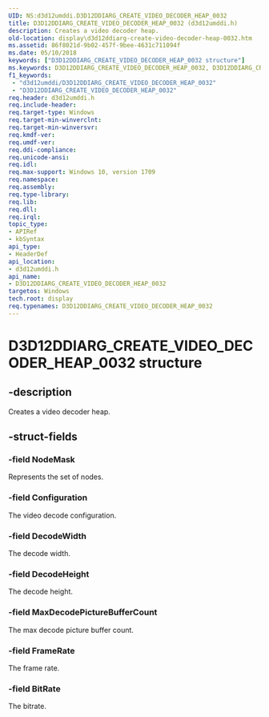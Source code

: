 ```yaml
---
UID: NS:d3d12umddi.D3D12DDIARG_CREATE_VIDEO_DECODER_HEAP_0032
title: D3D12DDIARG_CREATE_VIDEO_DECODER_HEAP_0032 (d3d12umddi.h)
description: Creates a video decoder heap.
old-location: display\d3d12ddiarg-create-video-decoder-heap-0032.htm
ms.assetid: 86f8021d-9b02-457f-9bee-4631c711094f
ms.date: 05/10/2018
keywords: ["D3D12DDIARG_CREATE_VIDEO_DECODER_HEAP_0032 structure"]
ms.keywords: D3D12DDIARG_CREATE_VIDEO_DECODER_HEAP_0032, D3D12DDIARG_CREATE_VIDEO_DECODER_HEAP_0032 structure [Display Devices], d3d12umddi/D3D12DDIARG_CREATE_VIDEO_DECODER_HEAP_0032, display.d3d12ddiarg-create-video-decoder-heap-0032
f1_keywords:
 - "d3d12umddi/D3D12DDIARG_CREATE_VIDEO_DECODER_HEAP_0032"
 - "D3D12DDIARG_CREATE_VIDEO_DECODER_HEAP_0032"
req.header: d3d12umddi.h
req.include-header:
req.target-type: Windows
req.target-min-winverclnt:
req.target-min-winversvr:
req.kmdf-ver:
req.umdf-ver:
req.ddi-compliance:
req.unicode-ansi:
req.idl:
req.max-support: Windows 10, version 1709
req.namespace:
req.assembly:
req.type-library:
req.lib:
req.dll:
req.irql:
topic_type:
- APIRef
- kbSyntax
api_type:
- HeaderDef
api_location:
- d3d12umddi.h
api_name:
- D3D12DDIARG_CREATE_VIDEO_DECODER_HEAP_0032
targetos: Windows
tech.root: display
req.typenames: D3D12DDIARG_CREATE_VIDEO_DECODER_HEAP_0032
---
```


# D3D12DDIARG_CREATE_VIDEO_DECODER_HEAP_0032 structure


## -description


Creates a video decoder heap.


## -struct-fields




### -field NodeMask

Represents the set of nodes.


### -field Configuration

The video decode configuration.


### -field DecodeWidth

The decode width.


### -field DecodeHeight

The decode height.


### -field MaxDecodePictureBufferCount

The max decode picture buffer count.


### -field FrameRate

The frame rate.


### -field BitRate

The bitrate.

